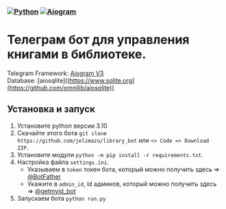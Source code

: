 ### [![Python](https://img.shields.io/badge/Python-3.10-blue)](https://www.python.org/downloads/release/python-399/)  [![Aiogram](https://img.shields.io/badge/aiogram-3.3.0-blue)](https://pypi.org/project/aiogram/)

# Телеграм бот для управления книгами в библиотеке. 

Telegram Framework: [Aiogram V3](https://github.com/aiogram)   
Database: [aiosqlite]((https://www.sqlite.org](https://github.com/omnilib/aiosqlite))

## Установка и запуск

1. Установите python версии 3.10
2. Скачайте этого бота `git clone https://github.com/jelimazu/library_bot` или `<> Code => Download ZIP`.
3. Установите модули `python -m pip install -r requirements.txt`.
4. Настройка файла `settings.ini`.
    * Указываем в `token` токен бота, который можно получить здесь => [@BotFather](https://t.me/BOTFATHER)
    * Укажите в `admin_id`, id админов, который можно получить здесь => [@getmyid_bot](https://t.me/getmyid_bot)
5. Запускаем бота `python run.py`
